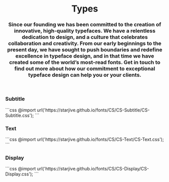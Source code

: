 <div align="center">
<h1>Types</h1>
<h3>Since our founding we has been committed to the creation of innovative, high-quality typefaces. We have a relentless dedication to design, and a culture that celebrates collaboration and creativity. From our early beginnings to the present day, we have sought to push boundaries and redefine excellence in typeface design, and in that time we have created some of the world’s most-read fonts. Get in touch to find out more about how our commitment to exceptional typeface design can help you or your clients.</h3>
</div>

<br>

<h3>Subtitle</h3>
```css
@import url('https://starjive.github.io/fonts/CS/CS-Subtitle/CS-Subtitle.css');
```

<br>

<h3>Text</h3>
```css
@import url('https://starjive.github.io/fonts/CS/CS-Text/CS-Text.css');
```
<br>

<h3>Display</h3>
```css
@import url('https://starjive.github.io/fonts/CS/CS-Display/CS-Display.css');
```